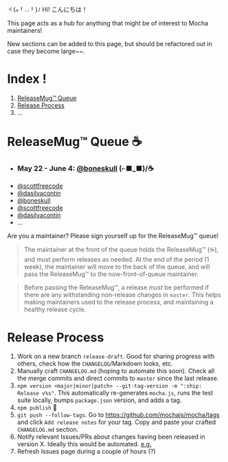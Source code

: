 ヾ(๑╹◡╹)ﾉ Hi! こんにちは！

This page acts as a hub for anything that might be of interest to Mocha maintainers!

New sections can be added to this page, but should be refactored out in case they become large~~.

# Index !

1. [ReleaseMug™ Queue](https://github.com/mochajs/mocha/wiki/1.-Maintaining-Mocha-%E2%98%95%EF%B8%8F~~#releasemug-queue-%EF%B8%8F)
2. [Release Process](https://github.com/mochajs/mocha/wiki/1.-Maintaining-Mocha-☕️~~#release-process)
2. ...

# ReleaseMug™ Queue ☕️

- ### May 22 - June 4: [@boneskull] (⌐■_■)/☕️
- [@scottfreecode]
- [@dasilvacontin]
- [@boneskull]
- [@scottfreecode]
- [@dasilvacontin]
- ...

Are you a maintainer? Please sign yourself up for the ReleaseMug™ queue!

> The maintainer at the front of the queue holds the ReleaseMug™ (☕️), and must perform releases as needed. At the end of the period (1 week), the maintainer will move to the back of the queue, and will pass the ReleaseMug™ to the now-front-of-queue maintainer.

> Before passing the ReleaseMug™, a release _must_ be performed if there are any withstanding non-release changes in `master`. This helps making maintainers used to the release process, and maintaining a healthy release cycle.

# Release Process

1. Work on a new branch `release-draft`. Good for sharing progress with others, check how the `CHANGELOG`/Markdown looks, etc.
2. Manually craft `CHANGELOG.md` (hoping to automate this soon). Check all the merge commits and direct commits to `master` since the last release.
3. `npm version <major|minor|patch> --git-tag-version -m ":ship: Release v%s"`. This automatically re-generates `mocha.js`, runs the test suite locally, bumps `package.json` version, and adds a tag.
4. `npm publish` 🙌 
5. `git push --follow-tags`. Go to https://github.com/mochajs/mocha/tags and click `Add release notes` for your tag. Copy and paste your crafted `CHANGELOG.md` section.
6. Notify relevant Issues/PRs about changes having been released in version X. Ideally this would be automated. [e.g.](https://github.com/mochajs/mocha/issues/2434#issuecomment-296592181)
7. Refresh Issues page during a couple of hours (?)

[@boneskull]: /boneskull/
[@dasilvacontin]: /dasilvacontin/
[@scottfreecode]: /scottfreecode/